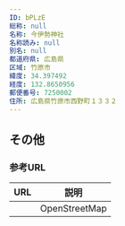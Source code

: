 ```yaml
---
ID: bPLzE
総称: null
名称: 今伊勢神社
名称読み: null
別名: null
都道府県: 広島県
区域: 竹原市
緯度: 34.397492
経度: 132.8650956
郵便番号: 7250002
住所: 広島県竹原市西野町１３３２
---
```


## その他

### 参考URL

| URL | 説明          |
| --- | ------------- |
|     | OpenStreetMap |
